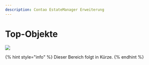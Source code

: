 ```yaml
---
description: Contao EstateManager Erweiterung
---
```


# Top-Objekte

![](../../.gitbook/assets/produktbild_top-objekte_github.jpg)

{% hint style="info" %}
Dieser Bereich folgt in Kürze.
{% endhint %}

